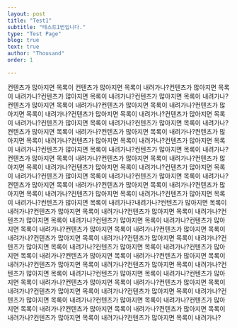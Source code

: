 ```yaml
---
layout: post
title: "Test1"
subtitle: "테스트1번입니다."
type: "Test Page"
blog: true
text: true
author: "Thousand"
order: 1

---
```


컨텐츠가 많아지면 목록이 컨텐츠가 많아지면 목록이 내려가나?컨텐츠가 많아지면 목록이 내려가나?컨텐츠가 많아지면 목록이 내려가나?컨텐츠가 많아지면 목록이 내려가나?컨텐츠가 많아지면 목록이 내려가나?컨텐츠가 많아지면 목록이 내려가나?컨텐츠가 많아지면 목록이 내려가나?컨텐츠가 많아지면 목록이 내려가나?컨텐츠가 많아지면 목록이 내려가나?컨텐츠가 많아지면 목록이 내려가나?컨텐츠가 많아지면 목록이 내려가나?컨텐츠가 많아지면 목록이 내려가나?컨텐츠가 많아지면 목록이 내려가나?컨텐츠가 많아지면 목록이 내려가나?컨텐츠가 많아지면 목록이 내려가나?컨텐츠가 많아지면 목록이 내려가나?컨텐츠가 많아지면 목록이 내려가나?컨텐츠가 많아지면 목록이 내려가나?컨텐츠가 많아지면 목록이 내려가나?컨텐츠가 많아지면 목록이 내려가나?컨텐츠가 많아지면 목록이 내려가나?컨텐츠가 많아지면 목록이 내려가나?컨텐츠가 많아지면 목록이 내려가나?컨텐츠가 많아지면 목록이 내려가나?컨텐츠가 많아지면 목록이 내려가나?컨텐츠가 많아지면 목록이 내려가나?컨텐츠가 많아지면 목록이 내려가나?컨텐츠가 많아지면 목록이 내려가나?컨텐츠가 많아지면 목록이 내려가나?컨텐츠가 많아지면 목록이 내려가나?컨텐츠가 많아지면 목록이 내려가나?내려가나?컨텐츠가 많아지면 목록이 내려가나?컨텐츠가 많아지면 목록이 내려가나?컨텐츠가 많아지면 목록이 내려가나?컨텐츠가 많아지면 목록이 내려가나?컨텐츠가 많아지면 목록이 내려가나?컨텐츠가 많아지면 목록이 내려가나?컨텐츠가 많아지면 목록이 내려가나?컨텐츠가 많아지면 목록이 내려가나?컨텐츠가 많아지면 목록이 내려가나?컨텐츠가 많아지면 목록이 내려가나?컨텐츠가 많아지면 목록이 내려가나?컨텐츠가 많아지면 목록이 내려가나?컨텐츠가 많아지면 목록이 내려가나?컨텐츠가 많아지면 목록이 내려가나?컨텐츠가 많아지면 목록이 내려가나?컨텐츠가 많아지면 목록이 내려가나?컨텐츠가 많아지면 목록이 내려가나?컨텐츠가 많아지면 목록이 내려가나?컨텐츠가 많아지면 목록이 내려가나?컨텐츠가 많아지면 목록이 내려가나?컨텐츠가 많아지면 목록이 내려가나?컨텐츠가 많아지면 목록이 내려가나?컨텐츠가 많아지면 목록이 내려가나?컨텐츠가 많아지면 목록이 내려가나?컨텐츠가 많아지면 목록이 내려가나?컨텐츠가 많아지면 목록이 내려가나?컨텐츠가 많아지면 목록이 내려가나?컨텐츠가 많아지면 목록이 내려가나?컨텐츠가 많아지면 목록이 내려가나?컨텐츠가 많아지면 목록이 내려가나?컨텐츠가 많아지면 목록이 내려가나?
